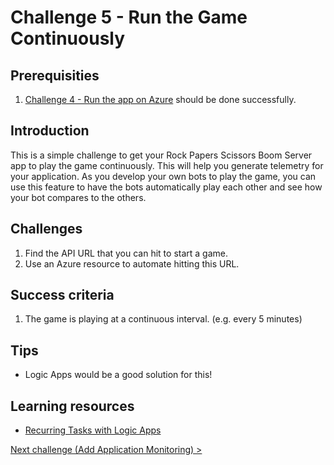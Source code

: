 # Challenge 5 - Run the Game Continuously

## Prerequisities

1. [Challenge 4 - Run the app on Azure](./RunOnAzure.md) should be done successfully.

## Introduction

This is a simple challenge to get your Rock Papers Scissors Boom Server app to play the game continuously. This will help you generate telemetry for your application. As you develop your own bots to play the game, you can use this feature to have the bots automatically play each other and see how your bot compares to the others.

## Challenges

1. Find the API URL that you can hit to start a game.
1. Use an Azure resource to automate hitting this URL.

## Success criteria

1. The game is playing at a continuous interval. (e.g. every 5 minutes)

## Tips

* Logic Apps would be a good solution for this!

## Learning resources

* [Recurring Tasks with Logic Apps](https://docs.microsoft.com/en-us/azure/connectors/connectors-native-recurrence)

[Next challenge (Add Application Monitoring) >](./AddApplicationMonitoring.md)